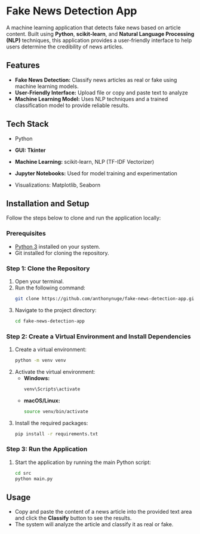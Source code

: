 # Fake News Detection App

A machine learning application that detects fake news based on article content. Built using **Python**, **scikit-learn**, and **Natural Language Processing (NLP)** techniques, this application provides a user-friendly interface to help users determine the credibility of news articles.

## Features

- **Fake News Detection:** Classify news articles as real or fake using machine learning models.
- **User-Friendly Interface:** Upload file or copy and paste text to analyze
- **Machine Learning Model:** Uses NLP techniques and a trained classification model to provide reliable results.

## Tech Stack

- Python

- **GUI: Tkinter**

- **Machine Learning:** scikit-learn, NLP (TF-IDF Vectorizer)

- **Jupyter Notebooks:** Used for model training and experimentation

- Visualizations: Matplotlib, Seaborn

## Installation and Setup

Follow the steps below to clone and run the application locally:

### Prerequisites

- [Python 3](https://www.python.org/downloads/) installed on your system.
- Git installed for cloning the repository.

### Step 1: Clone the Repository

1. Open your terminal.
2. Run the following command:
   ```bash
   git clone https://github.com/anthonynuge/fake-news-detection-app.git
   ```
3. Navigate to the project directory:
   ```bash
   cd fake-news-detection-app
   ```

### Step 2: Create a Virtual Environment and Install Dependencies

1. Create a virtual environment:
   ```bash
   python -m venv venv
   ```
2. Activate the virtual environment:
   - **Windows:**
     ```bash
     venv\Scripts\activate
     ```
   - **macOS/Linux:**
     ```bash
     source venv/bin/activate
     ```
3. Install the required packages:
   ```bash
   pip install -r requirements.txt
   ```

### Step 3: Run the Application

1. Start the application by running the main Python script:
   ```bash
   cd src
   python main.py
   ```

## Usage

- Copy and paste the content of a news article into the provided text area and click the **Classify** button to see the results.
- The system will analyze the article and classify it as real or fake.
